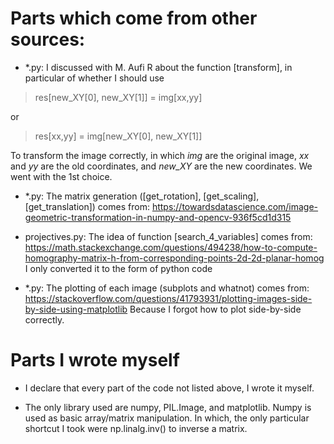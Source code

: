# Parts which come from other sources:

- *.py: I discussed with M. Aufi R about the function [transform], in particular of whether I should use 
> res[new_XY[0], new_XY[1]] = img[xx,yy]

or

> res[xx,yy] = img[new_XY[0], new_XY[1]]

To transform the image correctly, in which *img* are the original image, *xx* and *yy* are the old coordinates, and *new_XY* are the new coordinates. We went with the 1st choice.

- *.py: The matrix generation ([get_rotation], [get_scaling], [get_translation]) comes from: https://towardsdatascience.com/image-geometric-transformation-in-numpy-and-opencv-936f5cd1d315

- projectives.py: The idea of function [search_4_variables] comes from: https://math.stackexchange.com/questions/494238/how-to-compute-homography-matrix-h-from-corresponding-points-2d-2d-planar-homog
I only converted it to the form of python code

- *.py: The plotting of each image (subplots and whatnot) comes from: https://stackoverflow.com/questions/41793931/plotting-images-side-by-side-using-matplotlib Because I forgot how to plot side-by-side correctly.

# Parts I wrote myself

- I declare that every part of the code not listed above, I wrote it myself.

- The only library used are numpy, PIL.Image, and matplotlib. Numpy is used as basic array/matrix manipulation. In which, the only particular shortcut I took were np.linalg.inv() to inverse a matrix.
